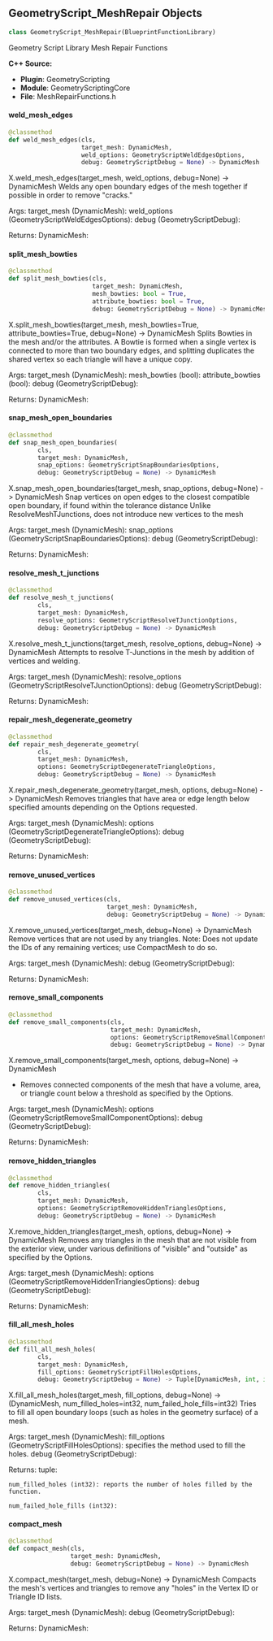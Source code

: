 ## GeometryScript_MeshRepair Objects

```python
class GeometryScript_MeshRepair(BlueprintFunctionLibrary)
```

Geometry Script Library Mesh Repair Functions

**C++ Source:**

- **Plugin**: GeometryScripting
- **Module**: GeometryScriptingCore
- **File**: MeshRepairFunctions.h

<a id="unreal.GeometryScript_MeshRepair.weld_mesh_edges"></a>

#### weld_mesh_edges

```python
@classmethod
def weld_mesh_edges(cls,
                    target_mesh: DynamicMesh,
                    weld_options: GeometryScriptWeldEdgesOptions,
                    debug: GeometryScriptDebug = None) -> DynamicMesh
```

X.weld_mesh_edges(target_mesh, weld_options, debug=None) -> DynamicMesh
Welds any open boundary edges of the mesh together if possible in order to remove "cracks."

Args:
    target_mesh (DynamicMesh): 
    weld_options (GeometryScriptWeldEdgesOptions): 
    debug (GeometryScriptDebug): 

Returns:
    DynamicMesh:

<a id="unreal.GeometryScript_MeshRepair.split_mesh_bowties"></a>

#### split_mesh_bowties

```python
@classmethod
def split_mesh_bowties(cls,
                       target_mesh: DynamicMesh,
                       mesh_bowties: bool = True,
                       attribute_bowties: bool = True,
                       debug: GeometryScriptDebug = None) -> DynamicMesh
```

X.split_mesh_bowties(target_mesh, mesh_bowties=True, attribute_bowties=True, debug=None) -> DynamicMesh
Splits Bowties in the mesh and/or the attributes.  A Bowtie is formed when a single vertex is connected to more than two boundary edges,
and splitting duplicates the shared vertex so each triangle will have a unique copy.

Args:
    target_mesh (DynamicMesh): 
    mesh_bowties (bool): 
    attribute_bowties (bool): 
    debug (GeometryScriptDebug): 

Returns:
    DynamicMesh:

<a id="unreal.GeometryScript_MeshRepair.snap_mesh_open_boundaries"></a>

#### snap_mesh_open_boundaries

```python
@classmethod
def snap_mesh_open_boundaries(
        cls,
        target_mesh: DynamicMesh,
        snap_options: GeometryScriptSnapBoundariesOptions,
        debug: GeometryScriptDebug = None) -> DynamicMesh
```

X.snap_mesh_open_boundaries(target_mesh, snap_options, debug=None) -> DynamicMesh
Snap vertices on open edges to the closest compatible open boundary, if found within the tolerance distance
Unlike ResolveMeshTJunctions, does not introduce new vertices to the mesh

Args:
    target_mesh (DynamicMesh): 
    snap_options (GeometryScriptSnapBoundariesOptions): 
    debug (GeometryScriptDebug): 

Returns:
    DynamicMesh:

<a id="unreal.GeometryScript_MeshRepair.resolve_mesh_t_junctions"></a>

#### resolve_mesh_t_junctions

```python
@classmethod
def resolve_mesh_t_junctions(
        cls,
        target_mesh: DynamicMesh,
        resolve_options: GeometryScriptResolveTJunctionOptions,
        debug: GeometryScriptDebug = None) -> DynamicMesh
```

X.resolve_mesh_t_junctions(target_mesh, resolve_options, debug=None) -> DynamicMesh
Attempts to resolve T-Junctions in the mesh by addition of vertices and welding.

Args:
    target_mesh (DynamicMesh): 
    resolve_options (GeometryScriptResolveTJunctionOptions): 
    debug (GeometryScriptDebug): 

Returns:
    DynamicMesh:

<a id="unreal.GeometryScript_MeshRepair.repair_mesh_degenerate_geometry"></a>

#### repair_mesh_degenerate_geometry

```python
@classmethod
def repair_mesh_degenerate_geometry(
        cls,
        target_mesh: DynamicMesh,
        options: GeometryScriptDegenerateTriangleOptions,
        debug: GeometryScriptDebug = None) -> DynamicMesh
```

X.repair_mesh_degenerate_geometry(target_mesh, options, debug=None) -> DynamicMesh
Removes triangles that have area or edge length below specified amounts depending on the Options requested.

Args:
    target_mesh (DynamicMesh): 
    options (GeometryScriptDegenerateTriangleOptions): 
    debug (GeometryScriptDebug): 

Returns:
    DynamicMesh:

<a id="unreal.GeometryScript_MeshRepair.remove_unused_vertices"></a>

#### remove_unused_vertices

```python
@classmethod
def remove_unused_vertices(cls,
                           target_mesh: DynamicMesh,
                           debug: GeometryScriptDebug = None) -> DynamicMesh
```

X.remove_unused_vertices(target_mesh, debug=None) -> DynamicMesh
Remove vertices that are not used by any triangles. Note: Does not update the IDs of any remaining vertices; use CompactMesh to do so.

Args:
    target_mesh (DynamicMesh): 
    debug (GeometryScriptDebug): 

Returns:
    DynamicMesh:

<a id="unreal.GeometryScript_MeshRepair.remove_small_components"></a>

#### remove_small_components

```python
@classmethod
def remove_small_components(cls,
                            target_mesh: DynamicMesh,
                            options: GeometryScriptRemoveSmallComponentOptions,
                            debug: GeometryScriptDebug = None) -> DynamicMesh
```

X.remove_small_components(target_mesh, options, debug=None) -> DynamicMesh
* Removes connected components of the mesh that have a volume, area, or triangle count below a threshold as specified by the Options.

Args:
    target_mesh (DynamicMesh): 
    options (GeometryScriptRemoveSmallComponentOptions): 
    debug (GeometryScriptDebug): 

Returns:
    DynamicMesh:

<a id="unreal.GeometryScript_MeshRepair.remove_hidden_triangles"></a>

#### remove_hidden_triangles

```python
@classmethod
def remove_hidden_triangles(
        cls,
        target_mesh: DynamicMesh,
        options: GeometryScriptRemoveHiddenTrianglesOptions,
        debug: GeometryScriptDebug = None) -> DynamicMesh
```

X.remove_hidden_triangles(target_mesh, options, debug=None) -> DynamicMesh
Removes any triangles in the mesh that are not visible from the exterior view, under various definitions of "visible" and "outside"
as specified by the Options.

Args:
    target_mesh (DynamicMesh): 
    options (GeometryScriptRemoveHiddenTrianglesOptions): 
    debug (GeometryScriptDebug): 

Returns:
    DynamicMesh:

<a id="unreal.GeometryScript_MeshRepair.fill_all_mesh_holes"></a>

#### fill_all_mesh_holes

```python
@classmethod
def fill_all_mesh_holes(
        cls,
        target_mesh: DynamicMesh,
        fill_options: GeometryScriptFillHolesOptions,
        debug: GeometryScriptDebug = None) -> Tuple[DynamicMesh, int, int]
```

X.fill_all_mesh_holes(target_mesh, fill_options, debug=None) -> (DynamicMesh, num_filled_holes=int32, num_failed_hole_fills=int32)
Tries to fill all open boundary loops (such as holes in the geometry surface) of a mesh.

Args:
    target_mesh (DynamicMesh): 
    fill_options (GeometryScriptFillHolesOptions): specifies the method used to fill the holes.
    debug (GeometryScriptDebug): 

Returns:
    tuple: 

    num_filled_holes (int32): reports the number of holes filled by the function.

    num_failed_hole_fills (int32):

<a id="unreal.GeometryScript_MeshRepair.compact_mesh"></a>

#### compact_mesh

```python
@classmethod
def compact_mesh(cls,
                 target_mesh: DynamicMesh,
                 debug: GeometryScriptDebug = None) -> DynamicMesh
```

X.compact_mesh(target_mesh, debug=None) -> DynamicMesh
Compacts the mesh's vertices and triangles to remove any "holes" in the Vertex ID or Triangle ID lists.

Args:
    target_mesh (DynamicMesh): 
    debug (GeometryScriptDebug): 

Returns:
    DynamicMesh:

<a id="unreal.GeometryScript_MeshSampling"></a>